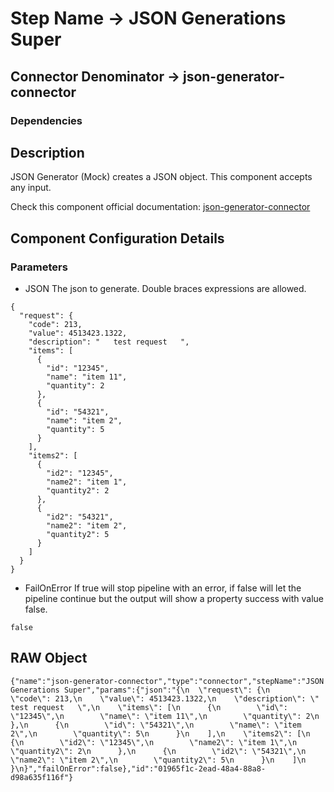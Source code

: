 # Step Name -> JSON Generations Super
## Connector Denominator -> json-generator-connector

### Dependencies

## Description

JSON Generator (Mock) creates a JSON object. This component accepts any input.

Check this component official documentation: [json-generator-connector](https://docs.digibee.com/documentation/components/tools/json-generator "Digibee json-generator-connector documentation")

## Component Configuration Details
### Parameters

* JSON
The json to generate. Double braces expressions are allowed.

```
{
  "request": {
    "code": 213,
    "value": 4513423.1322,
    "description": "   test request   ",
    "items": [
      {
        "id": "12345",
        "name": "item 11",
        "quantity": 2
      },
      {
        "id": "54321",
        "name": "item 2",
        "quantity": 5
      }
    ],
    "items2": [
      {
        "id2": "12345",
        "name2": "item 1",
        "quantity2": 2
      },
      {
        "id2": "54321",
        "name2": "item 2",
        "quantity2": 5
      }
    ]
  }
}
```

* FailOnError
If true will stop pipeline with an error, if false will let the pipeline continue but the output will show a property success with value false.

```
false
```

## RAW Object

```
{"name":"json-generator-connector","type":"connector","stepName":"JSON Generations Super","params":{"json":"{\n  \"request\": {\n    \"code\": 213,\n    \"value\": 4513423.1322,\n    \"description\": \"   test request   \",\n    \"items\": [\n      {\n        \"id\": \"12345\",\n        \"name\": \"item 11\",\n        \"quantity\": 2\n      },\n      {\n        \"id\": \"54321\",\n        \"name\": \"item 2\",\n        \"quantity\": 5\n      }\n    ],\n    \"items2\": [\n      {\n        \"id2\": \"12345\",\n        \"name2\": \"item 1\",\n        \"quantity2\": 2\n      },\n      {\n        \"id2\": \"54321\",\n        \"name2\": \"item 2\",\n        \"quantity2\": 5\n      }\n    ]\n  }\n}","failOnError":false},"id":"01965f1c-2ead-48a4-88a8-d98a635f116f"}
```